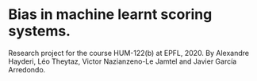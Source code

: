 # Bias in machine learnt scoring systems.
Research project for the course HUM-122(b) at EPFL, 2020. 
By Alexandre Hayderi, Léo Theytaz, Victor Nazianzeno-Le Jamtel and Javier García Arredondo.
